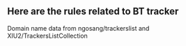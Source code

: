 ## Here are the rules related to BT tracker

Domain name data from  ngosang/trackerslist and  XIU2/TrackersListCollection
